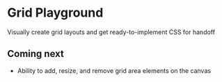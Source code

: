# Grid Playground

Visually create grid layouts and get ready-to-implement CSS for handoff

## Coming next

- Ability to add, resize, and remove grid area elements on the canvas
